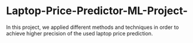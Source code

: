 # Laptop-Price-Predictor-ML-Project-
In this project, we applied different methods and techniques in order to achieve higher precision of the used laptop price prediction.
